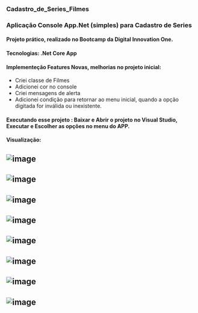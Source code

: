 ### Cadastro_de_Series_Filmes
### Aplicação Console App.Net (simples) para Cadastro de Series
#### Projeto prático, realizado no Bootcamp da Digital Innovation One.
#### Tecnologias: .Net Core App

#### Implementeção Features Novas, melhorias no projeto inicial: 
- Criei classe de Filmes
- Adicionei cor no console
- Criei mensagens de alerta
- Adicionei condição para retornar ao menu inicial, quando a opção digitada for inválida ou inexistente.

#### Executando esse projeto : Baixar e Abrir o projeto no Visual Studio, Executar e Escolher as opções no menu do APP.

#### Visualização:

## ![image](https://user-images.githubusercontent.com/74335070/134764382-1e4687d6-26f8-4ec7-ab9b-61a2a486a5be.png)
## ![image](https://user-images.githubusercontent.com/74335070/134764003-eb7655dc-42d5-4359-91e4-4dc8559f47b8.png)
## ![image](https://user-images.githubusercontent.com/74335070/134764011-cafe98d8-9589-4d86-89c8-23bd3a37b357.png)
## ![image](https://user-images.githubusercontent.com/74335070/134764070-09560bf0-c4e7-438e-a8dd-626b11299090.png)
## ![image](https://user-images.githubusercontent.com/74335070/134764082-66286236-9926-481a-9a2e-11549ef4c0b0.png)
## ![image](https://user-images.githubusercontent.com/74335070/134764087-b68e0175-1fb0-4b30-b802-c8084d435a78.png)
## ![image](https://user-images.githubusercontent.com/74335070/134764097-b03713e3-d794-4d7d-96c0-de1207183a4a.png)
## ![image](https://user-images.githubusercontent.com/74335070/134764110-5cb32b40-d356-483f-988b-2138c00b78c6.png)



